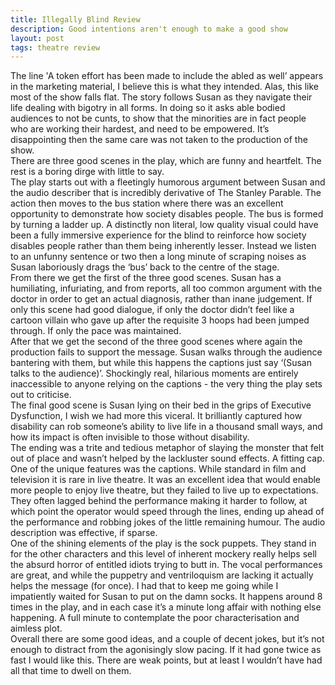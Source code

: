 ```yaml
---
title: Illegally Blind Review
description: Good intentions aren't enough to make a good show
layout: post
tags: theatre review
---
```


The line 'A token effort has been made to include the abled as well’ appears in the marketing material, I believe this is what they intended. Alas, this like most of the show falls flat. The story follows Susan as they navigate their life dealing with bigotry in all forms. In doing so it asks able bodied audiences to not be cunts, to show that the minorities are in fact people who are working their hardest, and need to be empowered. It’s disappointing then the same care was not taken to the production of the show.  
There are three good scenes in the play, which are funny and heartfelt. The rest is a boring dirge with little to say.  
The play starts out with a fleetingly humorous argument between Susan and the audio describer that is incredibly derivative of The Stanley Parable. The action then moves to the bus station where there was an excellent opportunity to demonstrate how society disables people. The bus is formed by turning a ladder up. A distinctly non literal, low quality visual could have been a fully immersive experience for the blind to reinforce how society disables people rather than them being inherently lesser. Instead we listen to an unfunny sentence or two then a long minute of scraping noises as Susan laboriously drags the ‘bus’ back to the centre of the stage.  
From there we get the first of the three good scenes. Susan has a humiliating, infuriating, and from reports, all too common argument with the doctor in order to get an actual diagnosis, rather than inane judgement. If only this scene had good dialogue, if only the doctor didn’t feel like a cartoon villain who gave up after the requisite 3 hoops had been jumped through. If only the pace was maintained.  
After that we get the second of the three good scenes where again the production fails to support the message. Susan walks through the audience bantering with them, but while this happens the captions just say ‘(Susan talks to the audience)’. Shockingly real, hilarious moments are entirely inaccessible to anyone relying on the captions - the very thing the play sets out to criticise.  
The final good scene is Susan lying on their bed in the grips of Executive Dysfunction, I wish we had more this viceral. It brilliantly captured how disability can rob someone’s ability to live life in a thousand small ways, and how its impact is often invisible to those without disability.  
The ending was a trite and tedious metaphor of slaying the monster that felt out of place and wasn’t helped by the lackluster sound effects. A fitting cap.  
One of the unique features was the captions. While standard in film and television it is rare in live theatre. It was an excellent idea that would enable more people to enjoy live theatre, but they failed to live up to expectations. They often lagged behind the performance making it harder to follow, at which point the operator would speed through the lines, ending up ahead of the performance and robbing jokes of the little remaining humour. The audio description was effective, if sparse.  
One of the shining elements of the play is the sock puppets. They stand in for the other characters and this level of inherent mockery really helps sell the absurd horror of entitled idiots trying to butt in. The vocal performances are great, and while the puppetry and ventriloquism are lacking it actually helps the message (for once). I had that to keep me going while I impatiently waited for Susan to put on the damn socks. It happens around 8 times in the play, and in each case it’s a minute long affair with nothing else happening. A full minute to contemplate the poor characterisation and aimless plot.  
Overall there are some good ideas, and a couple of decent jokes, but it’s not enough to distract from the agonisingly slow pacing. If it had gone twice as fast I would like this. There are weak points, but at least I wouldn’t have had all that time to dwell on them.  
